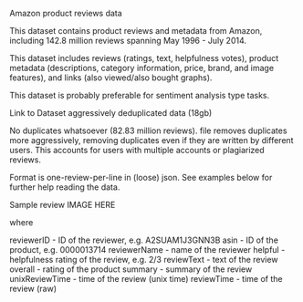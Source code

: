 Amazon product reviews data

This dataset contains product reviews and metadata from Amazon, including 142.8 million reviews spanning May 1996 - July 2014.

This dataset includes reviews (ratings, text, helpfulness votes), product metadata (descriptions, category information, price, brand, and image features), and links (also viewed/also bought graphs).

This dataset is probably preferable for sentiment analysis type tasks.


Link to Dataset
aggressively deduplicated data (18gb)

No duplicates whatsoever (82.83 million reviews). file removes duplicates more aggressively, removing duplicates even if they are written by different users. This accounts for users with multiple accounts or plagiarized reviews.

Format is one-review-per-line in (loose) json. See examples below for further help reading the data.

Sample review
IMAGE HERE

where

reviewerID - ID of the reviewer, e.g. A2SUAM1J3GNN3B
asin - ID of the product, e.g. 0000013714
reviewerName - name of the reviewer
helpful - helpfulness rating of the review, e.g. 2/3
reviewText - text of the review
overall - rating of the product
summary - summary of the review
unixReviewTime - time of the review (unix time)
reviewTime - time of the review (raw)